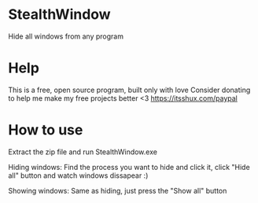 # StealthWindow
Hide all windows from any program

# Help
This is a free, open source program, built only with love
Consider donating to help me make my free projects better <3
https://itsshux.com/paypal

# How to use
Extract the zip file and run StealthWindow.exe

Hiding windows:
Find the process you want to hide and click it, click "Hide all" button and watch windows dissapear :)

Showing windows:
Same as hiding, just press the "Show all" button
